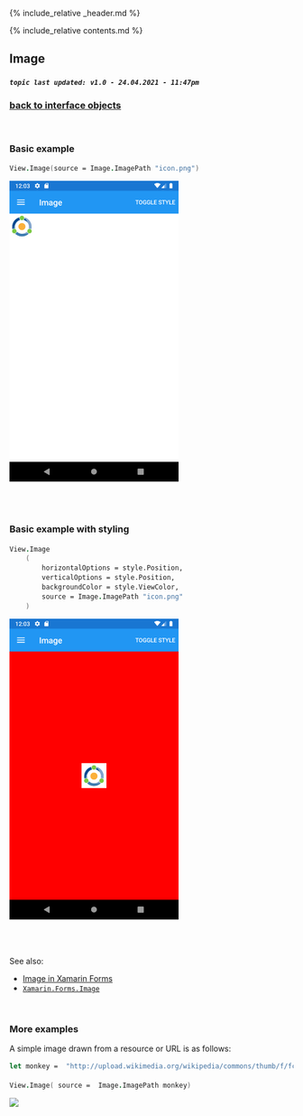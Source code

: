 {% include_relative _header.md %}

{% include_relative contents.md %}

Image
--------
##### `topic last updated: v1.0 - 24.04.2021 - 11:47pm`

### [back to interface objects](view-interface-objects.html#interface-objects)

<br />

### Basic example


```fsharp 
View.Image(source = Image.ImagePath "icon.png")
```

<img src="images/views/Image-adr-basic.png" width="300">

<br /> <br /> 

### Basic example with styling

```fsharp 
View.Image
    (
        horizontalOptions = style.Position,
        verticalOptions = style.Position,
        backgroundColor = style.ViewColor,
        source = Image.ImagePath "icon.png"
    )
```


<img src="images/views/Image-adr-styled.png" width="300">

<br /> <br /> 

See also:

* [Image in Xamarin Forms](https://docs.microsoft.com/en-us/xamarin/xamarin-forms/user-interface/Images)
* [`Xamarin.Forms.Image`](https://docs.microsoft.com/en-us/dotnet/api/Xamarin.Forms.Image)

<br /> 

### More examples

A simple image drawn from a resource or URL is as follows:

```fsharp
let monkey =  "http://upload.wikimedia.org/wikipedia/commons/thumb/f/fc/Papio_anubis_%28Serengeti%2C_2009%29.jpg/200px-Papio_anubis_%28Serengeti%2C_2009%29.jpg"
                    
View.Image( source =  Image.ImagePath monkey)
```

<img src="https://user-images.githubusercontent.com/52166903/60180198-5d63c480-9817-11e9-9458-379a848ccca4.png" width="400">